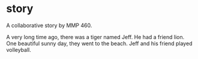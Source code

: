 # story
A collaborative story by MMP 460.

A very long time ago, there was a tiger named Jeff.
He had a friend lion.
One beautiful sunny day, they went to the beach.
Jeff and his friend played volleyball. 
